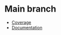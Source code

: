 # Main branch

 * [Coverage](main_coverage_dashboard)
 * [Documentation](external:main/docs_rendered/html/index.html)